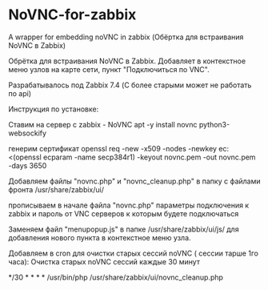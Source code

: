 # NoVNC-for-zabbix
A wrapper for embedding noVNC in zabbix (Обёртка для встраивания NoVNC в Zabbix)

Обрётка для встраивания NoVNC в Zabbix.
Добавляет в контекстное меню узлов на карте сети, пункт "Подключиться по VNC".

Разрабатывалось под Zabbix 7.4 (С более старыми может не работать по api)

Инструкция по установке:

Ставим на сервер с zabbix  - NoVNC
apt -y install novnc python3-websockify
 
генерим сертификат
openssl req -new -x509 -nodes -newkey ec:<(openssl ecparam -name secp384r1) -keyout novnc.pem -out novnc.pem -days 3650 

Добавляем файлы "novnc.php" и "novnc_cleanup.php"
в папку c файлами фронта  /usr/share/zabbix/ui/

прописываем в начале файла "novnc.php" параметры подключения к zabbix и пароль от VNC серверов к которым будете подключаться

Заменяем файл "menupopup.js"
в папке /usr/share/zabbix/ui/js/  для добавления нового пункта в контекстное меню узла.

Добавляем в cron для очистки старых сессий noVNC ( сессии тарше 1го часа):
Очистка старых noVNC сессий каждые 30 минут

*/30 * * * * /usr/bin/php /usr/share/zabbix/ui/novnc_cleanup.php
